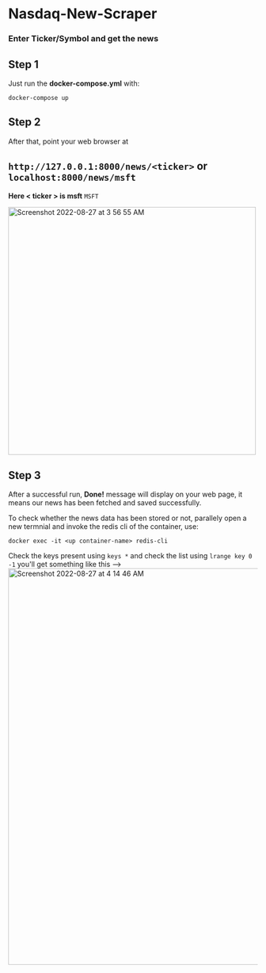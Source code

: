 # Nasdaq-New-Scraper

<h3>Enter Ticker/Symbol and get the news</h3>

<h2>Step 1</h2>

Just run the **docker-compose.yml** with:

```
docker-compose up
```


<h2>Step 2</h2>
After that, point your web browser at 


 ` http://127.0.0.1:8000/news/<ticker> ` or `localhost:8000/news/msft`
---

**Here < ticker > is msft** ``MSFT``

<img width="500" alt="Screenshot 2022-08-27 at 3 56 55 AM" src="https://user-images.githubusercontent.com/92709590/186998534-51920c57-4ab0-486a-854a-2410a719d433.png">

<h2>Step 3</h2>

After a successful run,   **Done!** message will display on your web page, it means our news has been fetched and saved successfully.

To check whether the news data has been stored or not, parallely open a new termnial and invoke the redis cli of the container, use:

```
docker exec -it <up container-name> redis-cli
```

Check the keys present using `keys *` and check the list using `lrange key 0 -1` you'll get something like this -->
<img width="800" alt="Screenshot 2022-08-27 at 4 14 46 AM" src="https://user-images.githubusercontent.com/92709590/186999858-492a3bb8-9b39-4dd6-aa3b-75f978b9a068.png">
